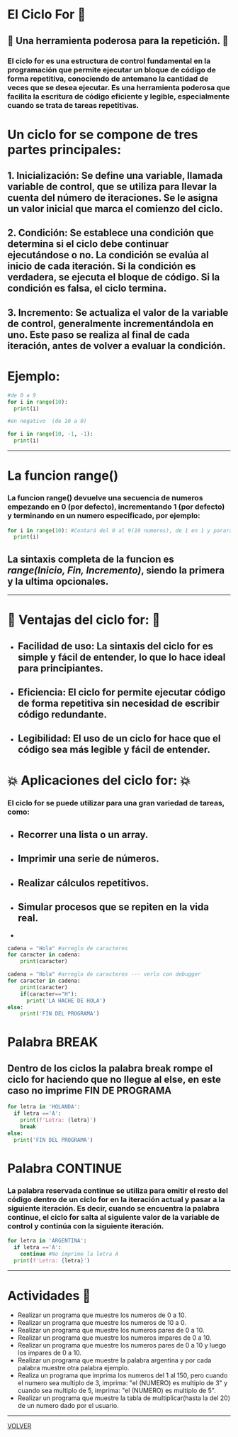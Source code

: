 # El Ciclo For 🛂
## 🔻 Una herramienta poderosa para la repetición. 🔻
### El ciclo for es una estructura de control fundamental en la programación que permite ejecutar un bloque de código de forma repetitiva, conociendo de antemano la cantidad de veces que se desea ejecutar. Es una herramienta poderosa que facilita la escritura de código eficiente y legible, especialmente cuando se trata de tareas repetitivas.

# Un ciclo for se compone de tres partes principales:
## 1. Inicialización: Se define una variable, llamada variable de control, que se utiliza para llevar la cuenta del número de iteraciones. Se le asigna un valor inicial que marca el comienzo del ciclo.
## 2. Condición: Se establece una condición que determina si el ciclo debe continuar ejecutándose o no. La condición se evalúa al inicio de cada iteración. Si la condición es verdadera, se ejecuta el bloque de código. Si la condición es falsa, el ciclo termina.
## 3. Incremento: Se actualiza el valor de la variable de control, generalmente incrementándola en uno. Este paso se realiza al final de cada iteración, antes de volver a evaluar la condición.

# Ejemplo:

```python
#de 0 a 9
for i in range(10):
  print(i)

#en negativo  (de 10 a 0)

for i in range(10, -1, -1):
  print(i)
```
---
# La funcion range()
### La funcion range() devuelve una secuencia de numeros empezando en 0 (por defecto), incrementando 1 (por defecto) y terminando en un numero especificado, por ejemplo:

```python
for i in range(10): #Contará del 0 al 9(10 numeros), de 1 en 1 y parará en la decima iteracion.
  print(i)
```
## La sintaxis completa de la funcion es ***range(Inicio, Fin, Incremento)***, siendo la primera y la ultima opcionales.
---

# 🛑 Ventajas del ciclo for: 🛑

- ## Facilidad de uso: La sintaxis del ciclo for es simple y fácil de entender, lo que lo hace ideal para principiantes.
- ## Eficiencia: El ciclo for permite ejecutar código de forma repetitiva sin necesidad de escribir código redundante.
- ## Legibilidad: El uso de un ciclo for hace que el código sea más legible y fácil de entender.
# 💥 Aplicaciones del ciclo for: 💥
### El ciclo for se puede utilizar para una gran variedad de tareas, como:
- ## Recorrer una lista o un array.
- ## Imprimir una serie de números.
- ## Realizar cálculos repetitivos.
- ## Simular procesos que se repiten en la vida real.
- 
```python
cadena = "Hola" #arreglo de caracteres
for caracter in cadena:
    print(caracter)

cadena = "Hola" #arreglo de caracteres --- verlo con debugger
for caracter in cadena:
    print(caracter)
    if(caracter=="H"):
      print('LA HACHE DE HOLA')
else:
    print('FIN DEL PROGRAMA')
```

# Palabra BREAK 
## Dentro de los ciclos la palabra break rompe el ciclo for haciendo que no llegue al else, en este caso no imprime FIN DE PROGRAMA
```python
for letra in 'HOLANDA':
  if letra =='A':
    print(f'Letra: {letra}')
    break 
else:
  print('FIN DEL PROGRAMA')

```
# Palabra CONTINUE
### La palabra reservada continue se utiliza para omitir el resto del código dentro de un ciclo for en la iteración actual y pasar a la siguiente iteración. Es decir, cuando se encuentra la palabra continue, el ciclo for salta al siguiente valor de la variable de control y continúa con la siguiente iteración.

```python
for letra in 'ARGENTINA':
  if letra =='A':
    continue #No imprime la letra A
  print(f'Letra: {letra}')
  ```
---
# Actividades 💬

- Realizar un programa que muestre los numeros de 0 a 10.
- Realizar un programa que muestre los numeros de 10 a 0.
- Realizar un programa que muestre los numeros pares de 0 a 10.
- Realizar un programa que muestre los numeros impares de 0 a 10.
- Realizar un programa que muestre los numeros pares de 0 a 10 y luego los impares de 0 a 10.
- Realizar un programa que muestre la palabra argentina y por cada palabra muestre otra palabra ejemplo.
- Realiza un programa que imprima los numeros del 1 al 150, pero cuando el numero sea multiplo de 3, imprima: "el (NUMERO) es multiplo de 3" y cuando sea multiplo de 5, imprima: "el (NUMERO) es multiplo de 5".
- Realizar un programa que muestre la tabla de multiplicar(hasta la del 20) de un numero dado por el usuario.
  

---
[VOLVER](/readme.md)
